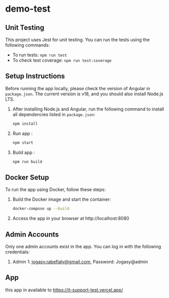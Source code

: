 # demo-test

## Unit Testing
This project uses Jest for unit testing. You can run the tests using the following commands:
- To run tests: `npm run test`
- To check test coverage: `npm run test:coverage`

## Setup Instructions
Before running the app locally, please check the version of Angular in `package.json`. The current version is v18, and you should also install Node.js LTS.

1. After installing Node.js and Angular, run the following command to install all dependencies listed in `package.json`:
   ```bash
   npm install

2. Run app :
   ```bash
   npm start

3. Build app :
   ```bash
   npm run build

## Docker Setup
To run the app using Docker, follow these steps:

1. Build the Docker image and start the container:
   ```bash
   docker-compose up --build

3. Access the app in your browser at http://localhost:8080

## Admin Accounts
Only one admin accounts exist in the app. You can log in with the following credentials:

1. Admin 1: jogasy.rabefialy@gmail.com, Password: Jogasy@admin

## App 
this app in available to https://it-support-test.vercel.app/

